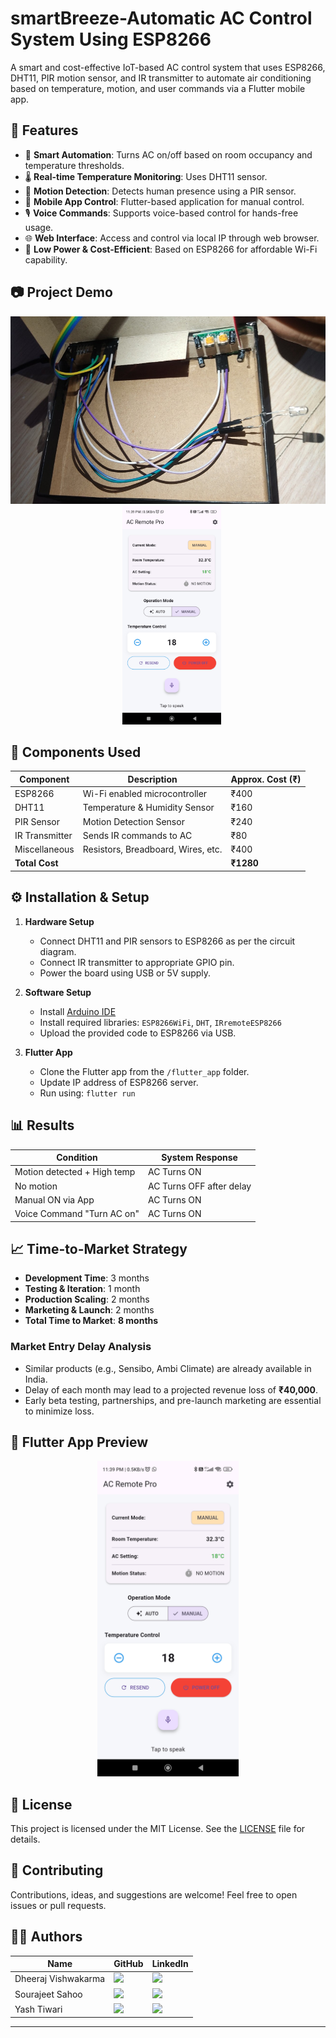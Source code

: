 # smartBreeze-Automatic AC Control System Using ESP8266

A smart and cost-effective IoT-based AC control system that uses ESP8266, DHT11, PIR motion sensor, and IR transmitter to automate air conditioning based on temperature, motion, and user commands via a Flutter mobile app.

## 🚀 Features

- 🧠 **Smart Automation**: Turns AC on/off based on room occupancy and temperature thresholds.
- 🌡️ **Real-time Temperature Monitoring**: Uses DHT11 sensor.
- 👀 **Motion Detection**: Detects human presence using a PIR sensor.
- 📱 **Mobile App Control**: Flutter-based application for manual control.
- 🎙️ **Voice Commands**: Supports voice-based control for hands-free usage.
- 🌐 **Web Interface**: Access and control via local IP through web browser.
- 🔌 **Low Power & Cost-Efficient**: Based on ESP8266 for affordable Wi-Fi capability.

## 📷 Project Demo

<p align="center">
  <img src="https://github.com/Dheerajvishwakarma2004/smartBreeze-automatic_AC_controller/blob/main/assets/hardware.jpg" alt="Hardware Setup" height="300px" />
  &nbsp;&nbsp;
  <img src="https://github.com/Dheerajvishwakarma2004/smartBreeze-automatic_AC_controller/blob/main/assets/Flutter%20Ui%20.jpg" alt="App UI" height="350px" />
</p>


## 🔌 Components Used

| Component        | Description                            | Approx. Cost (₹) |
|------------------|----------------------------------------|------------------|
| ESP8266          | Wi-Fi enabled microcontroller          | ₹400             |
| DHT11            | Temperature & Humidity Sensor          | ₹160             |
| PIR Sensor       | Motion Detection Sensor                | ₹240             |
| IR Transmitter   | Sends IR commands to AC                | ₹80              |
| Miscellaneous    | Resistors, Breadboard, Wires, etc.     | ₹400             |
| **Total Cost**   |                                        | **₹1280**        |

## ⚙️ Installation & Setup

1. **Hardware Setup**
   - Connect DHT11 and PIR sensors to ESP8266 as per the circuit diagram.
   - Connect IR transmitter to appropriate GPIO pin.
   - Power the board using USB or 5V supply.

2. **Software Setup**
   - Install [Arduino IDE](https://www.arduino.cc/en/software)
   - Install required libraries: `ESP8266WiFi`, `DHT`, `IRremoteESP8266`
   - Upload the provided code to ESP8266 via USB.

3. **Flutter App**
   - Clone the Flutter app from the `/flutter_app` folder.
   - Update IP address of ESP8266 server.
   - Run using: `flutter run`


## 📊 Results

| Condition                       | System Response            |
|--------------------------------|----------------------------|
| Motion detected + High temp    | AC Turns ON                |
| No motion                      | AC Turns OFF after delay   |
| Manual ON via App              | AC Turns ON                |
| Voice Command "Turn AC on"     | AC Turns ON                |

## 📈 Time-to-Market Strategy

- **Development Time**: 3 months  
- **Testing & Iteration**: 1 month  
- **Production Scaling**: 2 months  
- **Marketing & Launch**: 2 months  
- **Total Time to Market**: **8 months**

### Market Entry Delay Analysis

- Similar products (e.g., Sensibo, Ambi Climate) are already available in India.
- Delay of each month may lead to a projected revenue loss of **₹40,000**.
- Early beta testing, partnerships, and pre-launch marketing are essential to minimize loss.

## 📱 Flutter App Preview

<p align="center">
  <img src="https://github.com/Dheerajvishwakarma2004/smartBreeze-automatic_AC_controller/blob/main/assets/Flutter%20Ui%20.jpg" alt="Flutter App UI" width="45%" />
</p>

## 📜 License

This project is licensed under the MIT License. See the [LICENSE](LICENSE) file for details.

## 🤝 Contributing

Contributions, ideas, and suggestions are welcome! Feel free to open issues or pull requests.

## 🙋‍♂️ Authors

| Name               | GitHub                                           | LinkedIn                                         |
|--------------------|--------------------------------------------------|--------------------------------------------------|
| Dheeraj Vishwakarma | <a href="https://github.com/Dheerajvishwakarma2004"><img src="https://img.icons8.com/material-outlined/24/000000/github.png"/></a> | <a href="https://linkedin.com/in/your-profile"><img src="https://img.icons8.com/material-outlined/24/000000/linkedin.png"/></a> |
| Sourajeet Sahoo     | <a href="https://github.com/SourajeetOfficial"><img src="https://img.icons8.com/material-outlined/24/000000/github.png"/></a> | <a href="https://linkedin.com/in/your-profile"><img src="https://img.icons8.com/material-outlined/24/000000/linkedin.png"/></a> |
| Yash Tiwari         | <a href="https://github.com/yashtiwari0069"><img src="https://img.icons8.com/material-outlined/24/000000/github.png"/></a> | <a href="https://linkedin.com/in/your-profile"><img src="https://img.icons8.com/material-outlined/24/000000/linkedin.png"/></a> |


---





